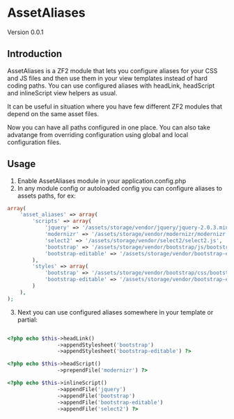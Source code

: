 AssetAliases
================
Version 0.0.1

Introduction
------------

AssetAliases is a ZF2 module that lets you configure aliases for your CSS and JS
files and then use them in your view templates instead of hard coding paths.
You can use configured aliases with headLink, headScript and inlineScript view helpers as usual.

It can be useful in situation where you have few different ZF2 modules that depend on the same asset files.

Now you can have all paths configured in one place. You can also take advatange from overriding
configuration using global and local configuration files.


Usage
-----

1. Enable AssetAliases module in your application.config.php
2. In any module config or autoloaded config you can configure aliases to assets paths, for ex:

```php
array(
    'asset_aliases' => array(
        'scripts' => array(
            'jquery' => '/assets/storage/vendor/jquery/jquery-2.0.3.min.js',
            'modernizr' => '/assets/storage/vendor/modernizr/modernizr.js',
            'select2' => '/assets/storage/vendor/select2/select2.js',
            'bootstrap' => '/assets/storage/vendor/bootstrap/js/bootstrap.min.js',
            'bootstrap-editable' => '/assets/storage/vendor/bootstrap-editable/js/bootstrap-editable.js'
        ),
        'styles' => array(
            'bootstrap' => '/assets/storage/vendor/bootstrap/css/bootstrap.min.css',
            'bootstrap-editable' => '/assets/storage/vendor/bootstrap-editable/css/bootstrap-editable.css'
        )
    ),
);
```

3. Next you can use configured aliases somewhere in your template or partial:

```php

<?php echo $this->headLink()
                ->appendStylesheet('bootstrap')
                ->appendStylesheet('bootstrap-editable') ?>

<?php echo $this->headScript()
                ->prependFile('modernizr') ?>

<?php echo $this->inlineScript()
                ->appendFile('jquery')
                ->appendFile('bootstrap')
                ->appendFile('bootstrap-editable')
                ->appendFile('select2') ?>

```